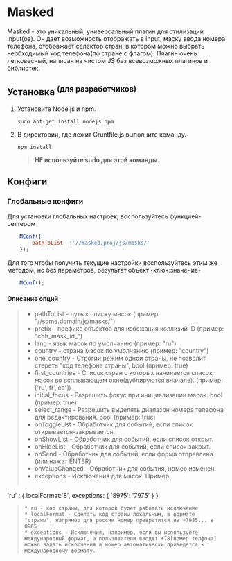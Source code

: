 # Masked
Masked - это уникальный, универсальный плагин для стилизации input(ов).
Он дает возможность отображать в input, маску ввода номера телефона, отображает селектор стран, в котором можно выбрать необходимый код телефона(по стране с флагом).
Плагин очень легковесный, написан на чистом JS без всевозможных плагинов и библиотек.

## Установка <sup>(для разработчиков)</sup>
1. Установите Node.js и npm.  
    ```shell
    sudo apt-get install nodejs npm
    ```
    
2. В директории, где лежит Gruntfile.js выполните команду.
    ```shell
    npm install
    ```
    >**НЕ используйте sudo для этой команды.**

## Конфиги
### Глобальные конфиги
Для установки глобальных настроек, воспользуйтесь функцией-сеттером
```js
    MConf({
        pathToList  :'//masked.proj/js/masks/'
    });
```
Для того чтобы получить текущие настройки воспользуйтесь этим же методом, но без параметров, результат объект {ключ:значение}
```js
    MConf();
```

#### Описание опций

>* pathToList - путь к списку масок  (пример: "//some.domain/js/masks/") 
>* prefix     - префикс объектов для избежания коллизий ID (пример: "cbh_mask_id_") 
>* lang       - язык масок по умолчанию (пример: "ru") 
>* country    - страна масок по умолчанию (пример: "country") 
>* one_country - Строгий режим одной страны, не позволит стереть "код телефона страны", bool (пример: true) 
>* first_countries - Список стран с которых начинается список масок во всплывающем окне(дублируются вначале). (пример: ['ru','fr','ca']) 
>* initial_focus - Разрешить фокус при инициализации масок. bool (пример: true) 
>* select_range  - Разрешить выделять диапазон номера телефона для редактирования. bool (пример: true) 
>* onToggleList  - Обработчик для событий, если список открывается-закрывается. 
>* onShowList - Обработчик для событий, если список открыт. 
>* onHideList - Обработчик для событий, если список закрыт. 
>* onSend - Обработчик для событий, если форма отправлена (или нажат ENTER) 
>* onValueChanged - Обработчик для события, номер изменен. 
>* exceptions - Исключения для масок. Пример:
> ```js
'ru' : {
    localFormat:'8',
    exceptions: {
        '8975': '7975'
    }
}
>```
> * ru - код страны, для которой будет работать исключение
> * localFormat - Сделать код страны локальным, в формате "страны", например для россии номер превратится из +7985... в 8985
> * exceptions - Исключения, например, если вы используете международный формат, а пользователи вводят +78[номер телфона] можно задать исключения и номер автоматически приведется к международному формату.